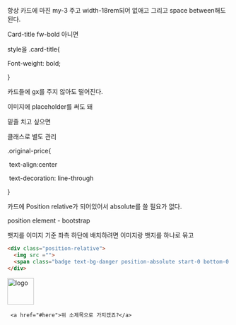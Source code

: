 항상 카드에 마진 my-3 주고 width-18rem되어 없애고 그리고 space between해도 된다.

Card-title fw-bold 아니면

style을 .card-title{

Font-weight: bold;

}

카드들에 gx를 주지 않아도 떨어진다.

이미지에 placeholder를 써도 돼

밑줄 치고 싶으면

클래스로 별도 관리

.original-price{

​	text-align:center

​	text-decoration: line-through

}

카드에 Position relative가 되어있어서 absolute를 쓸 필요가 없다.

position element - bootstrap

뱃지를 이미지 기준 좌측 하단에 배치하려면 이미지랑 뱃지를 하나로 묶고 

```html
<div class="position-relative">
  <img src ="">
  <span class="badge text-bg-danger position-absolute start-0 bottom-0 m-1"></span>
</div>
```



<img src = "" alt="logo" style="height:60px">

```
 <a href="#here">위 소제목으로 가지겠죠?</a>
```

